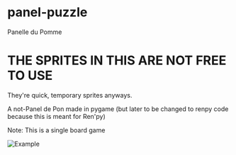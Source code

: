 # panel-puzzle
Panelle du Pomme
# THE SPRITES IN THIS ARE NOT FREE TO USE
They're quick, temporary sprites anyways.

A not-Panel de Pon made in pygame (but later to be changed to renpy code because this is meant for Ren'py)

Note: This is a single board game

![Example](https://github.com/EveyHedgehog/panel-puzzle/raw/master/src/common/images/panelle%20gif.gif)

